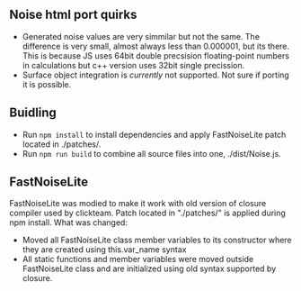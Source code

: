 ## Noise html port quirks

- Generated noise values are very simmilar but not the same. The difference is very small, almost always less than 0.000001, but its there.
  This is because JS uses 64bit double precsision floating-point numbers in calculations but c++ version uses 32bit single precission.
- Surface object integration is *currently* not supported. Not sure if porting it is possible.


## Buidling

- Run `npm install` to install dependencies and apply FastNoiseLite patch located in ./patches/.
- Run `npm run build` to combine all source files into one, ./dist/Noise.js.


## FastNoiseLite

FastNoiseLite was modied to make it work with old version of closure compiler used by clickteam.
Patch located in "./patches/" is applied during npm install.
What was changed:
- Moved all FastNoiseLite class member variables to its constructor where they are created using this.var_name syntax
- All static functions and member variables were moved outside FastNoiseLite class and are initialized using old syntax supported by closure.